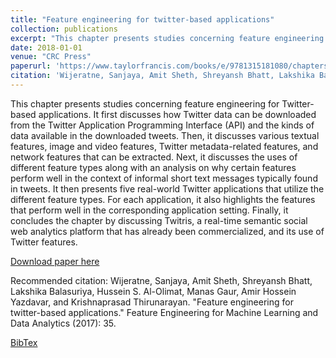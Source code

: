 ```yaml
---
title: "Feature engineering for twitter-based applications"
collection: publications
excerpt: "This chapter presents studies concerning feature engineering for Twitter-based applications. It first discusses how Twitter data can be downloaded from the Twitter Application Programming Interface (API) and the kinds of data available in the downloaded tweets. Then, it discusses various textual features, image and video features, Twitter metadata-related features, and network features that can be extracted. Next, it discusses the uses of different feature types along with an analysis on why certain features perform well in the context of informal short text messages typically found in tweets. It then presents five real-world Twitter applications that utilize the different feature types. For each application, it also highlights the features that perform well in the corresponding application setting. Finally, it concludes the chapter by discussing Twitris, a real-time semantic social web analytics platform that has already been commercialized, and its use of Twitter features."
date: 2018-01-01
venue: "CRC Press"
paperurl: 'https://www.taylorfrancis.com/books/e/9781315181080/chapters/10.1201/9781315181080-14'
citation: 'Wijeratne, Sanjaya, Amit Sheth, Shreyansh Bhatt, Lakshika Balasuriya, Hussein S. Al-Olimat, Manas Gaur, Amir Hossein Yazdavar, and Krishnaprasad Thirunarayan. "Feature engineering for twitter-based applications." Feature Engineering for Machine Learning and Data Analytics (2017): 35.'
---
```


This chapter presents studies concerning feature engineering for Twitter-based applications. It first discusses how Twitter data can be downloaded from the Twitter Application Programming Interface (API) and the kinds of data available in the downloaded tweets. Then, it discusses various textual features, image and video features, Twitter metadata-related features, and network features that can be extracted. Next, it discusses the uses of different feature types along with an analysis on why certain features perform well in the context of informal short text messages typically found in tweets. It then presents five real-world Twitter applications that utilize the different feature types. For each application, it also highlights the features that perform well in the corresponding application setting. Finally, it concludes the chapter by discussing Twitris, a real-time semantic social web analytics platform that has already been commercialized, and its use of Twitter features.

[Download paper here](http://www.knoesis.org/sites/default/files/Twitter_Feature_Engineering_Book_Camera_Ready_Final.pdf)

Recommended citation: Wijeratne, Sanjaya, Amit Sheth, Shreyansh Bhatt, Lakshika Balasuriya, Hussein S. Al-Olimat, Manas Gaur, Amir Hossein Yazdavar, and Krishnaprasad Thirunarayan. "Feature engineering for twitter-based applications." Feature Engineering for Machine Learning and Data Analytics (2017): 35.

[BibTex](https://scholar.googleusercontent.com/scholar.bib?q=info:OZvmNLULdWgJ:scholar.google.com/&output=citation&scisdr=CgXNy0BZEMXR9xTLFLM:AAGBfm0AAAAAXPDODLPpKyFlpOWMxY93GphpIXc68Mx4&scisig=AAGBfm0AAAAAXPDODNZ1pvkDl39jjWIR7sw5vpUQUpMp&scisf=4&ct=citation&cd=-1&hl=en)
